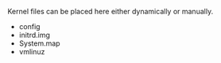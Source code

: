 Kernel files can be placed here either dynamically or manually.  
- config  
- initrd.img  
- System.map  
- vmlinuz
